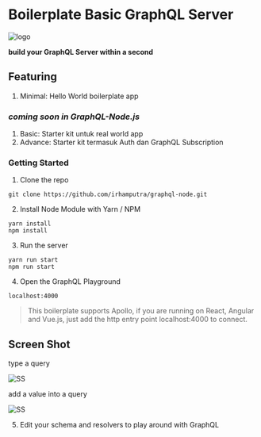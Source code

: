 # Boilerplate Basic GraphQL Server

![logo](https://www.reindex.io/blog/building-a-graphql-server-with-node-js-and-sql/GraphQL_NodeJS.png "GraphQL Node.js")



__build your GraphQL Server within a second__

Featuring
-----------------------------------------
1. Minimal: Hello World boilerplate app

### _coming soon in GraphQL-Node.js_

1. Basic: Starter kit untuk real world app
2. Advance: Starter kit termasuk Auth dan GraphQL Subscription

### Getting Started

1. Clone the repo
```
git clone https://github.com/irhamputra/graphql-node.git
```

2. Install Node Module with Yarn / NPM

```
yarn install
npm install
```

3. Run the server 
```
yarn run start
npm run start
```

4. Open the GraphQL Playground
```
localhost:4000
```

> This boilerplate supports Apollo, if you are running on React, Angular and Vue.js,
just add the http entry point localhost:4000 to connect.

Screen Shot
-------------------------
type a query

![SS](https://user-images.githubusercontent.com/22166728/39155938-6a878d82-4754-11e8-921b-47f3f0bbdfc6.png "SS 1")

add a value into a query

![SS](https://user-images.githubusercontent.com/22166728/39156032-cf75c984-4754-11e8-9c0f-3f80681ee95f.png "SS 2") 

5. Edit your schema and resolvers to play around with GraphQL